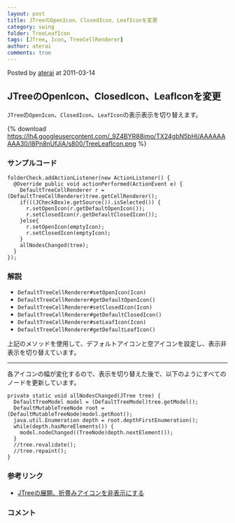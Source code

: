 ```yaml
---
layout: post
title: JTreeのOpenIcon、ClosedIcon、LeafIconを変更
category: swing
folder: TreeLeafIcon
tags: [JTree, Icon, TreeCellRenderer]
author: aterai
comments: true
---
```


Posted by [aterai](http://terai.xrea.jp/aterai.html) at 2011-03-14

## JTreeのOpenIcon、ClosedIcon、LeafIconを変更
`JTree`の`OpenIcon`、`ClosedIcon`、`LeafIcon`の表示表示を切り替えます。

{% download https://lh4.googleusercontent.com/_9Z4BYR88imo/TX24gbN5bHI/AAAAAAAAA30/l8Pn8nUfJiA/s800/TreeLeafIcon.png %}

### サンプルコード
<pre class="prettyprint"><code>folderCheck.addActionListener(new ActionListener() {
  @Override public void actionPerformed(ActionEvent e) {
    DefaultTreeCellRenderer r = (DefaultTreeCellRenderer)tree.getCellRenderer();
    if(((JCheckBox)e.getSource()).isSelected()) {
      r.setOpenIcon(r.getDefaultOpenIcon());
      r.setClosedIcon(r.getDefaultClosedIcon());
    }else{
      r.setOpenIcon(emptyIcon);
      r.setClosedIcon(emptyIcon);
    }
    allNodesChanged(tree);
  }
});
</code></pre>

### 解説
- `DefaultTreeCellRenderer#setOpenIcon(Icon)`
- `DefaultTreeCellRenderer#getDefaultOpenIcon()`
- `DefaultTreeCellRenderer#setClosedIcon(Icon)`
- `DefaultTreeCellRenderer#getDefaultClosedIcon()`
- `DefaultTreeCellRenderer#setLeafIcon(Icon)`
- `DefaultTreeCellRenderer#getDefaultLeafIcon()`

<!-- dummy comment line for breaking list -->

上記のメソッドを使用して、デフォルトアイコンと空アイコンを設定し、表示非表示を切り替えています。

- - - -
各アイコンの幅が変化するので、表示を切り替えた後で、以下のようにすべてのノードを更新しています。
<pre class="prettyprint"><code>private static void allNodesChanged(JTree tree) {
  DefaultTreeModel model = (DefaultTreeModel)tree.getModel();
  DefaultMutableTreeNode root = (DefaultMutableTreeNode)model.getRoot();
  java.util.Enumeration depth = root.depthFirstEnumeration();
  while(depth.hasMoreElements()) {
    model.nodeChanged((TreeNode)depth.nextElement());
  }
  //tree.revalidate();
  //tree.repaint();
}
</code></pre>

### 参考リンク
- [JTreeの展開、折畳みアイコンを非表示にする](http://terai.xrea.jp/Swing/TreeExpandedIcon.html)

<!-- dummy comment line for breaking list -->

### コメント

